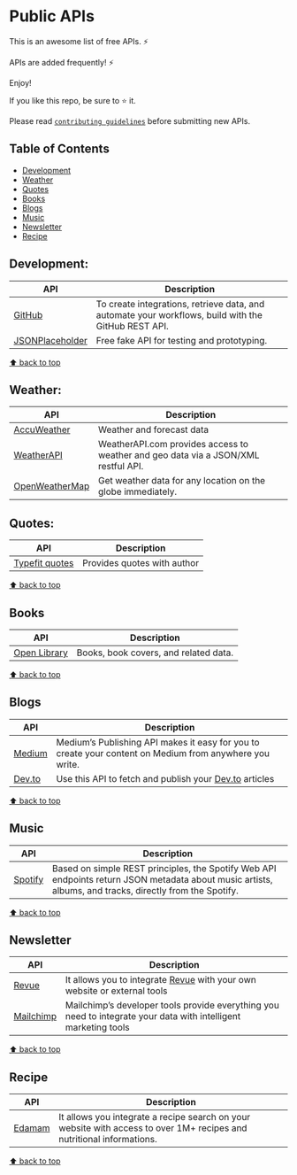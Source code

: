 # Public APIs

This is an awesome list of free APIs. ⚡

APIs are added frequently! ⚡

Enjoy!

If you like this repo, be sure to ⭐ it.

Please read [`contributing guidelines`](./CONTRIBUTING.md) before submitting new APIs.


## Table of Contents

- [Development](#development)
- [Weather](#weather)
- [Quotes](#quotes)
- [Books](#books)
- [Blogs](#blogs)
- [Music](#music)
- [Newsletter](#newsletter)
- [Recipe](#recipe)

## Development:

| API | Description |
| ------- | ----------- |
| [GitHub](https://docs.github.com/en/rest) | To create integrations, retrieve data, and automate your workflows, build with the GitHub REST API. |
| [JSONPlaceholder](https://jsonplaceholder.typicode.com/) | Free fake API for testing and prototyping. |

[⬆ back to top](#table-of-contents)

## Weather:

| API | Description |
| ------- | ----------- |
| [AccuWeather](https://developer.accuweather.com/apis) | Weather and forecast data |
| [WeatherAPI](https://www.weatherapi.com/) | WeatherAPI.com provides access to weather and geo data via a JSON/XML restful API. |
| [OpenWeatherMap](https://openweathermap.org/api)| Get weather data for any location on the globe immediately.|

## Quotes:

| API | Description |
| ------- | ----------- |
| [Typefit quotes](https://type.fit/api/quotes) | Provides quotes with author |

[⬆ back to top](#table-of-contents)

## Books

| API | Description |
| ------- | ----------- |
| [Open Library](https://openlibrary.org/developers/api) | Books, book covers, and related data. |

[⬆ back to top](#table-of-contents)

## Blogs

| API | Description |
| ------- | ----------- |
| [Medium](https://github.com/Medium/medium-api-docs) | Medium’s Publishing API makes it easy for you to create your content on Medium from anywhere you write. |
| [Dev.to](https://developers.forem.com/api) | Use this API to fetch and publish your [Dev.to](https://dev.to) articles  |

[⬆ back to top](#table-of-contents)

## Music

| API | Description |
| ------- | ----------- |
| [Spotify](https://developer.spotify.com/documentation/web-api/) | Based on simple REST principles, the Spotify Web API endpoints return JSON metadata about music artists, albums, and tracks, directly from the Spotify. |

[⬆ back to top](#table-of-contents)

## Newsletter
| API | Description |
| ------- | ----------- |
| [Revue](https://www.getrevue.co/api)                 | It allows you to integrate [Revue](https://www.getrevue.co/) with your own website or external tools            |
| [Mailchimp](https://mailchimp.com/developer/)        | Mailchimp’s developer tools provide everything you need to integrate your data with intelligent marketing tools |

[⬆ back to top](#table-of-contents)

## Recipe
| API | Description |
| ------- | ----------- |
| [Edamam](https://developer.edamam.com/edamam-recipe-api)                 | It allows you integrate a recipe search on your website with access to over 1M+ recipes and nutritional informations.            |

[⬆ back to top](#table-of-contents)
